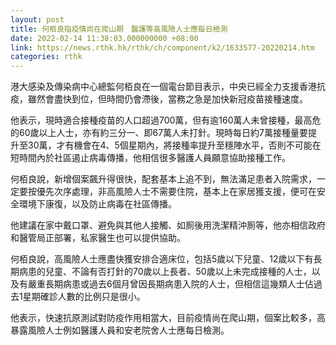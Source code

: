 ```yaml
---
layout: post
title: 何栢良指疫情尚在爬山期　醫護等高風險人士應每日檢測
date: 2022-02-14 11:38:03.000000000 +08:00
link: https://news.rthk.hk/rthk/ch/component/k2/1633577-20220214.htm
categories: rthk
---
```


港大感染及傳染病中心總監何栢良在一個電台節目表示，中央已經全力支援香港抗疫，雖然會盡快到位，但時間仍會滯後，當務之急是加快新冠疫苗接種速度。

他表示，現時適合接種疫苗的人口超過700萬，但有逾160萬人未曾接種，最高危的60歲以上人士，亦有約三分一、即67萬人未打針。現時每日約7萬接種量要提升至30萬，才有機會在4、5個星期內，將接種率提升至穩陣水平，否則不可能在短時間內於社區遏止病毒傳播，他相信很多醫護人員願意協助接種工作。

何栢良說，新增個案飆升得很快，配套基本上追不到，無法滿足患者入院需求，一定要按優先次序處理，非高風險人士不需要住院，基本上在家居獲支援，便可在安全環境下康復，以及防止病毒在社區傳播。

他建議在家中戴口罩、避免與其他人接觸、如厠後用洗潔精沖厠等，他亦相信政府和醫管局正部署，私家醫生也可以提供協助。

何栢良說，高風險人士應盡快獲安排合適床位，包括5歲以下兒童、12歲以下有長期病患的兒童、不論有否打針的70歲以上長者、50歲以上未完成接種的人士，以及有嚴重長期病患或過去6個月曾因長期病患入院的人士，但相信這幾類人士佔過去1星期確診人數的比例只是很小。

他表示，快速抗原測試對防疫作用相當大，目前疫情尚在爬山期，個案比較多，高暴露風險人士例如醫護人員和安老院舍人士應每日檢測。
